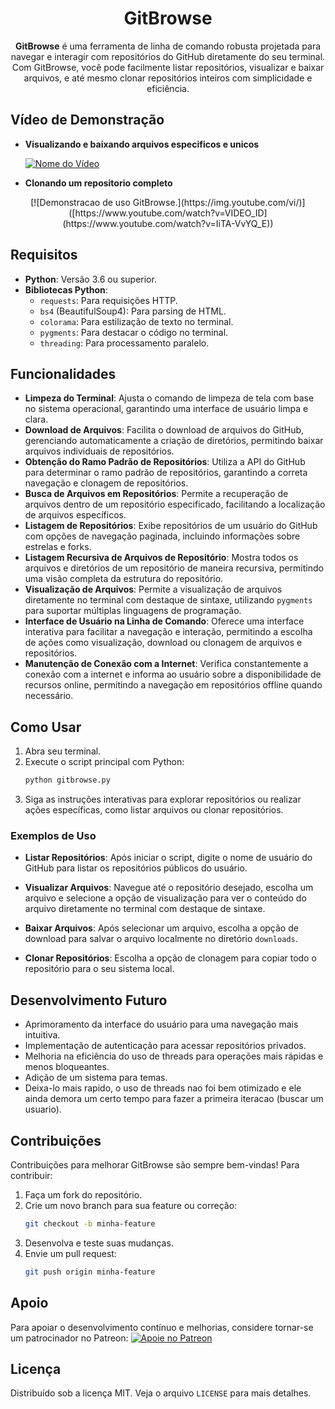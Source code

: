 
<div align="center">
    <h1>GitBrowse</h1>
    <p><strong>GitBrowse</strong> é uma ferramenta de linha de comando robusta projetada para navegar e interagir com repositórios do GitHub diretamente do seu terminal. Com GitBrowse, você pode facilmente listar repositórios, visualizar e baixar arquivos, e até mesmo clonar repositórios inteiros com simplicidade e eficiência.</p>
</div>

## Vídeo de Demonstração

- **Visualizando e baixando arquivos especificos e unicos**

    [![Nome do Vídeo](https://img.youtube.com/vi/)](https://www.youtube.com/watch?v=IiTA-VvYQ_E)


- **Clonando um repositorio completo**

<div align="center">
    [![Demonstracao de uso GitBrowse.](https://img.youtube.com/vi/)]([https://www.youtube.com/watch?v=VIDEO_ID](https://www.youtube.com/watch?v=IiTA-VvYQ_E))
</div>

## Requisitos

- **Python**: Versão 3.6 ou superior.
- **Bibliotecas Python**:
  - `requests`: Para requisições HTTP.
  - `bs4` (BeautifulSoup4): Para parsing de HTML.
  - `colorama`: Para estilização de texto no terminal.
  - `pygments`: Para destacar o código no terminal.
  - `threading`: Para processamento paralelo.

## Funcionalidades

- **Limpeza do Terminal**: Ajusta o comando de limpeza de tela com base no sistema operacional, garantindo uma interface de usuário limpa e clara.
- **Download de Arquivos**: Facilita o download de arquivos do GitHub, gerenciando automaticamente a criação de diretórios, permitindo baixar arquivos individuais de repositórios.
- **Obtenção do Ramo Padrão de Repositórios**: Utiliza a API do GitHub para determinar o ramo padrão de repositórios, garantindo a correta navegação e clonagem de repositórios.
- **Busca de Arquivos em Repositórios**: Permite a recuperação de arquivos dentro de um repositório especificado, facilitando a localização de arquivos específicos.
- **Listagem de Repositórios**: Exibe repositórios de um usuário do GitHub com opções de navegação paginada, incluindo informações sobre estrelas e forks.
- **Listagem Recursiva de Arquivos de Repositório**: Mostra todos os arquivos e diretórios de um repositório de maneira recursiva, permitindo uma visão completa da estrutura do repositório.
- **Visualização de Arquivos**: Permite a visualização de arquivos diretamente no terminal com destaque de sintaxe, utilizando `pygments` para suportar múltiplas linguagens de programação.
- **Interface de Usuário na Linha de Comando**: Oferece uma interface interativa para facilitar a navegação e interação, permitindo a escolha de ações como visualização, download ou clonagem de arquivos e repositórios.
- **Manutenção de Conexão com a Internet**: Verifica constantemente a conexão com a internet e informa ao usuário sobre a disponibilidade de recursos online, permitindo a navegação em repositórios offline quando necessário.

## Como Usar

1. Abra seu terminal.
2. Execute o script principal com Python:
   ```bash
   python gitbrowse.py
   ```
3. Siga as instruções interativas para explorar repositórios ou realizar ações específicas, como listar arquivos ou clonar repositórios.

### Exemplos de Uso

- **Listar Repositórios**:
  Após iniciar o script, digite o nome de usuário do GitHub para listar os repositórios públicos do usuário.
  
- **Visualizar Arquivos**:
  Navegue até o repositório desejado, escolha um arquivo e selecione a opção de visualização para ver o conteúdo do arquivo diretamente no terminal com destaque de sintaxe.

- **Baixar Arquivos**:
  Após selecionar um arquivo, escolha a opção de download para salvar o arquivo localmente no diretório `downloads`.

- **Clonar Repositórios**:
  Escolha a opção de clonagem para copiar todo o repositório para o seu sistema local.

## Desenvolvimento Futuro

- Aprimoramento da interface do usuário para uma navegação mais intuitiva.
- Implementação de autenticação para acessar repositórios privados.
- Melhoria na eficiência do uso de threads para operações mais rápidas e menos bloqueantes.
- Adição de um sistema para temas.
- Deixa-lo mais rapido, o uso de threads nao foi bem otimizado e ele ainda demora um certo tempo para fazer a primeira iteracao (buscar um usuario).

## Contribuições

Contribuições para melhorar GitBrowse são sempre bem-vindas! Para contribuir:

1. Faça um fork do repositório.
2. Crie um novo branch para sua feature ou correção:
   ```bash
   git checkout -b minha-feature
   ```
3. Desenvolva e teste suas mudanças.
4. Envie um pull request:
   ```bash
   git push origin minha-feature
   ```

## Apoio

Para apoiar o desenvolvimento contínuo e melhorias, considere tornar-se um patrocinador no Patreon:
[![Apoie no Patreon](https://c5.patreon.com/external/logo/become_a_patron_button.png)](https://patreon.com/SimpleDioney)

## Licença

Distribuído sob a licença MIT. Veja o arquivo `LICENSE` para mais detalhes.
